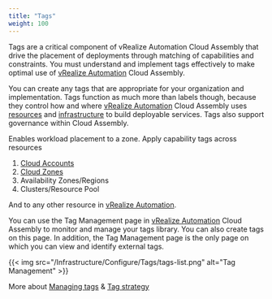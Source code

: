```yaml
---
title: "Tags"
weight: 100
---
```


Tags are a critical component of vRealize Automation Cloud Assembly that drive the placement of deployments through matching of capabilities and constraints. You must understand and implement tags effectively to make optimal use of [vRealize Automation](https://www.vmware.com/products/vrealize-automation.html) Cloud Assembly.

You can create any tags that are appropriate for your organization and implementation. Tags function as much more than labels though, because they control how and where [vRealize Automation](https://www.vmware.com/products/vrealize-automation.html) Cloud Assembly uses [resources](/Infrastructure/Resources/) and [infrastructure](/Infrastructure/) to build deployable services. Tags also support governance within Cloud Assembly.

Enables workload placement to a zone.
Apply capability tags across resources
1. [Cloud Accounts](/Infrastructure/Connections/Cloud-Accounts/)
2. [Cloud Zones](/Infrastructure/Configure/Cloud-Zones/) 
3. Availability Zones/Regions
4. Clusters/Resource Pool

And to any other resource in [vRealize Automation](https://www.vmware.com/products/vrealize-automation.html).

You can use the Tag Management page in [vRealize Automation](https://www.vmware.com/products/vrealize-automation.html) Cloud Assembly to monitor and manage your tags library. You can also create tags on this page. In addition, the Tag Management page is the only page on which you can view and identify external tags.

{{< img src="/Infrastructure/Configure/Tags/tags-list.png" alt="Tag Management" >}}

More about [Managing tags](https://docs.vmware.com/en/vRealize-Automation/8.4/Using-and-Managing-Cloud-Assembly/GUID-1F1FD968-2EA1-404E-B081-E13383392061.html) &  [Tag strategy](https://docs.vmware.com/en/vRealize-Automation/8.4/Using-and-Managing-Cloud-Assembly/GUID-61BFEFD3-BD87-4E37-A701-83916672275D.html#GUID-61BFEFD3-BD87-4E37-A701-83916672275D)
